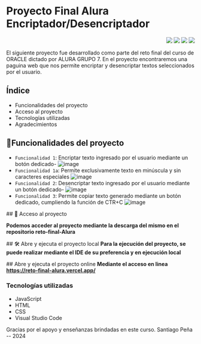 <h1> Proyecto Final Alura Encriptador/Desencriptador </h1>
<! -- Se hace la creación de un badge para demostrar el estado del proyecto, versiones, etc -->
<p align="right">
   <img src="https://img.shields.io/badge/STATUS-CULMINADO-green">
    <img src="https://img.shields.io/badge/CODE-CSS-blue">
    <img src="https://img.shields.io/badge/CODE-JavaScript-yellow">
    <img src="https://img.shields.io/badge/CODE-HTML-orange">
</p>
<! -- Si se opta por no agregar un badge una forma de mostrar el estado del proyecto es mediante avisos mas vistosos -->

<p>El siguiente proyecto fue desarrollado como parte del reto final del curso de ORACLE dictado por ALURA GRUPO 7. En el proyecto encontraremos una paguina web que nos permite encriptar y desencriptar
textos seleccionados por el usuario.</p>
<h2> Índice </h2>

- Funcionalidades del proyecto
- Acceso al proyecto
- Tecnologías utilizadas
- Agradecimientos


## :hammer:Funcionalidades del proyecto

- `Funcionalidad 1`: Encriptar texto ingresado por el usuario mediante un botón dedicado-
  ![image](https://github.com/user-attachments/assets/d39e62a7-9f29-4581-90dc-9307195f2375)
- `Funcionalidad 1a`: Permite exclusivamente texto en minúscula y sin caracteres especiales
  ![image](https://github.com/user-attachments/assets/25dc45f8-ee83-49b9-b65f-0a945b086c9f)
- `Funcionalidad 2`: Desencriptar texto ingresado por el usuario mediante un botón dedicado-
  ![image](https://github.com/user-attachments/assets/f829966d-898c-4320-a01d-d68cb7870cce)
- `Funcionalidad 3`: Permite copiar texto generado mediante un botón dedicado, cumpliendo la función de CTR+C
  ![image](https://github.com/user-attachments/assets/25dc045f-db12-41a3-8775-0b991534ba4c)

\## 📁 Acceso al proyecto

**Podemos acceder al proyecto mediante la descarga del mismo en el repositorio reto-final-Alura**

\## 🛠️ Abre y ejecuta el proyecto local
**Para la ejecución del proyecto, se puede realizar mediante el IDE de su preferencia y en ejecución local**

\##  Abre y ejecuta el proyecto online
**Mediante el acceso en linea https://reto-final-alura.vercel.app/**



<h3> Tecnologías utilizadas</h3>

- JavaScript
- HTML
- CSS
- Visual Studio Code

Gracias por el apoyo y enseñanzas brindadas en este curso.
Santiago Peña -- 2024
